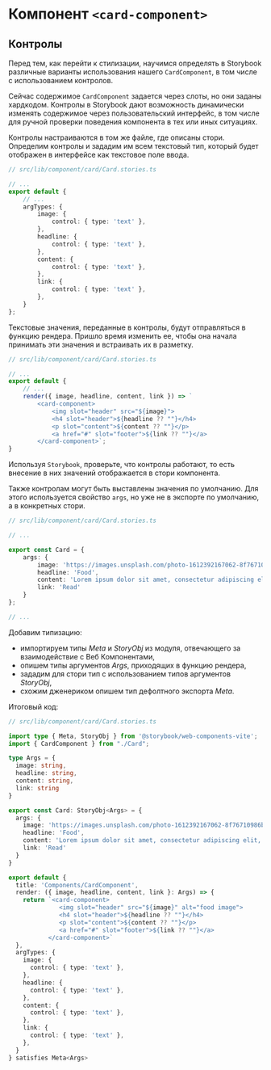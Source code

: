 # Компонент `<card-component>`

## Контролы

Перед тем, как перейти к стилизации, научимся определять в Storybook различные варианты использования нашего `CardComponent`, в том числе с использованием контролов.

Сейчас содержимое `CardComponent` задается через слоты, но они заданы хардкодом. Контролы в Storybook дают возможность динамически изменять содержимое через пользовательский интерфейс, в том числе для ручной проверки поведения компонента в тех или иных ситуациях.

Контролы настраиваются в том же файле, где описаны стори. Определим контролы и зададим им всем текстовый тип, который будет отображен в интерфейсе как текстовое поле ввода.

```ts
// src/lib/component/card/Card.stories.ts

// ...
export default {
    // ...
    argTypes: {
        image: {
            control: { type: 'text' },
        },
        headline: {
            control: { type: 'text' },
        },
        content: {
            control: { type: 'text' },
        },
        link: {
            control: { type: 'text' },
        },
    }
};
```

Текстовые значения, переданные в контролы, будут отправляться в функцию рендера. Пришло время изменить ее, чтобы она начала принимать эти значения и встраивать их в разметку.

```ts
// src/lib/component/card/Card.stories.ts

// ...
export default {
    // ...
    render({ image, headline, content, link }) => `
        <card-component>
            <img slot="header" src="${image}">
            <h4 slot="header">${headline ?? ""}</h4>
            <p slot="content">${content ?? ""}</p>
            <a href="#" slot="footer">${link ?? ""}</a>
        </card-component>`;
}
```

Используя `Storybook`, проверьте, что контролы работают, то есть внесение в них значений отображается в стори компонента.

Также контролам могут быть выставлены значения по умолчанию. Для этого используется свойство `args`, но уже не в экспорте по умолчанию, а в конкретных стори.

```ts
// src/lib/component/card/Card.stories.ts

// ...

export const Card = {
    args: {
        image: 'https://images.unsplash.com/photo-1612392167062-8f76710986ba?ixid=MnwxMjA3fDF8MHxwaG90by1wYWdlfHx8fGVufDB8fHx8&ixlib=rb-1.2.1&auto=format&fit=crop&w=1350&q=80',
        headline: 'Food',
        content: 'Lorem ipsum dolor sit amet, consectetur adipiscing elit, sed do eiusmod tempor incididunt ut labore et dolore magna aliqua. Ut enim ad minim veniam, quis nostr ud exercitation ullamco laboris nisi ut aliquip ex ea comamodo consequat.',
        link: 'Read'
    }
};

// ...
```

Добавим типизацию:
- импортируем типы *Meta* и *StoryObj* из модуля, отвечающего за взаимодействие с Веб Компонентами,
- опишем типы аргументов *Args*, приходящих в функцию рендера,
- зададим для стори тип с использованием типов аргументов *StoryObj<Args>*,
- схожим дженериком опишем тип дефолтного экспорта *Meta<Args>*.

Итоговый код:

```ts
// src/lib/component/card/Card.stories.ts

import type { Meta, StoryObj } from '@storybook/web-components-vite';
import { CardComponent } from "./Card";

type Args = {
  image: string,
  headline: string,
  content: string,
  link: string
}

export const Card: StoryObj<Args> = {
  args: {
    image: 'https://images.unsplash.com/photo-1612392167062-8f76710986ba?ixid=MnwxMjA3fDF8MHxwaG90by1wYWdlfHx8fGVufDB8fHx8&ixlib=rb-1.2.1&auto=format&fit=crop&w=1350&q=80',
    headline: 'Food',
    content: 'Lorem ipsum dolor sit amet, consectetur adipiscing elit, sed do eiusmod tempor incididunt ut labore et dolore magna aliqua. Ut enim ad minim veniam, quis nostr ud exercitation ullamco laboris nisi ut aliquip ex ea comamodo consequat.',
    link: 'Read'
  }
}

export default {
  title: 'Components/CardComponent',
  render: ({ image, headline, content, link }: Args) => {
    return `<card-component>
              <img slot="header" src="${image}" alt="food image">
              <h4 slot="header">${headline ?? ""}</h4>
              <p slot="content">${content ?? ""}</p>
              <a href="#" slot="footer">${link ?? ""}</a>
           </card-component>`
  },
  argTypes: {
    image: {
      control: { type: 'text' },
    },
    headline: {
      control: { type: 'text' },
    },
    content: {
      control: { type: 'text' },
    },
    link: {
      control: { type: 'text' },
    },
  }
} satisfies Meta<Args>
```

